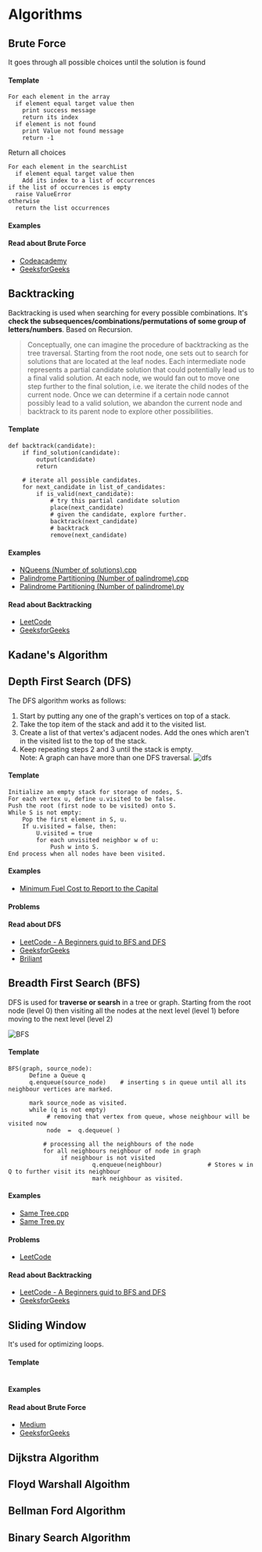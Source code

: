 # Algorithms

## Brute Force 
It goes through all possible choices until the solution is found 

#### Template
```
For each element in the array
  if element equal target value then
    print success message
    return its index
  if element is not found 
    print Value not found message
    return -1
```
Return all choices
```
For each element in the searchList
  if element equal target value then
    Add its index to a list of occurrences
if the list of occurrences is empty
  raise ValueError
otherwise
  return the list occurrences
```
#### Examples

#### Read about Brute Force 
- [Codeacademy](https://www.codecademy.com/learn/learn-data-structures-and-algorithms-with-python/modules/brute-force-algorithms/cheatsheet)
- [GeeksforGeeks](https://www.geeksforgeeks.org/brute-force-approach-and-its-pros-and-cons/)

## Backtracking
Backtracking is used when searching for every possible combinations. It's **check the subsequences/combinations/permutations of some group of letters/numbers**.
Based on Recursion.

> Conceptually, one can imagine the procedure of backtracking as the tree traversal. Starting from the root node, one sets out to search for solutions that are located at the leaf nodes. Each intermediate node represents a partial candidate solution that could potentially lead us to a final valid solution. At each node, we would fan out to move one step further to the final solution, i.e. we iterate the child nodes of the current node. Once we can determine if a certain node cannot possibly lead to a valid solution, we abandon the current node and backtrack to its parent node to explore other possibilities.

#### Template
```
def backtrack(candidate):
    if find_solution(candidate):
        output(candidate)
        return
    
    # iterate all possible candidates.
    for next_candidate in list_of_candidates:
        if is_valid(next_candidate):
            # try this partial candidate solution
            place(next_candidate)
            # given the candidate, explore further.
            backtrack(next_candidate)
            # backtrack
            remove(next_candidate)
```

#### Examples
- [NQueens (Number of solutions).cpp](https://github.com/NouraAlgohary/Algorithms/tree/main/Backtracking)
- [Palindrome Partitioning (Number of palindrome).cpp](https://github.com/NouraAlgohary/Algorithms/blob/main/Backtracking/Palindrome%20Partitioning.cpp)
- [Palindrome Partitioning (Number of palindrome).py](https://github.com/NouraAlgohary/Algorithms/blob/main/Backtracking/Palindrome%20Partitioning.py)

#### Read about Backtracking
- [LeetCode](https://leetcode.com/explore/featured/card/recursion-ii/472/backtracking/2654/)
- [GeeksforGeeks](https://www.geeksforgeeks.org/backtracking-algorithms/)


## Kadane's Algorithm

## Depth First Search (DFS)
The DFS algorithm works as follows:
1. Start by putting any one of the graph's vertices on top of a stack.
2. Take the top item of the stack and add it to the visited list.
3. Create a list of that vertex's adjacent nodes. Add the ones which aren't in the visited list to the top of the stack.
4. Keep repeating steps 2 and 3 until the stack is empty.<br/>
Note: A graph can have more than one DFS traversal.
![dfs](https://user-images.githubusercontent.com/103903785/218292569-336bba74-eff9-4572-a02d-8414481287c6.png)

#### Template
```
Initialize an empty stack for storage of nodes, S.
For each vertex u, define u.visited to be false.
Push the root (first node to be visited) onto S.
While S is not empty:
    Pop the first element in S, u.
    If u.visited = false, then:
        U.visited = true
        for each unvisited neighbor w of u:
            Push w into S.
End process when all nodes have been visited.
```
#### Examples
- [Minimum Fuel Cost to Report to the Capital](https://github.com/NouraAlgohary/Algorithms/tree/main/Depth%20First%20Search%20(DFS)/Minimum%20Fuel%20Cost%20to%20Report%20to%20the%20Capital)

#### Problems

#### Read about DFS
- [LeetCode - A Beginners guid to BFS and DFS](https://leetcode.com/discuss/study-guide/1072548/A-Beginners-guid-to-BFS-and-DFS)
- [GeeksforGeeks](https://www.geeksforgeeks.org/depth-first-search-or-dfs-for-a-graph/)
- [Briliant](https://brilliant.org/wiki/depth-first-search-dfs/)

## Breadth First Search (BFS)
DFS is used for **traverse or searsh** in a tree or graph. Starting from the root node (level 0) then visiting all the nodes at the next level (level 1) before moving to the next level (level 2)

![BFS](https://user-images.githubusercontent.com/103903785/214479205-a14c2dbd-e3b7-445e-86bf-ea101fb9a654.png)

#### Template
```
BFS(graph, source_node):                 
      Define a Queue q
      q.enqueue(source_node)    # inserting s in queue until all its neighbour vertices are marked.

      mark source_node as visited.
      while (q is not empty)
           # removing that vertex from queue, whose neighbour will be visited now
           node  =  q.dequeue( )

          # processing all the neighbours of the node
          for all neighbours neighbour of node in graph
               if neighbour is not visited 
                        q.enqueue(neighbour)             # Stores w in Q to further visit its neighbour
                        mark neighbour as visited.
```

#### Examples
- [Same Tree.cpp](https://github.com/NouraAlgohary/Algorithms/blob/main/Breadth%20First%20Search%20(BFS)/Same%20Tree.cpp_)
- [Same Tree.py](https://github.com/NouraAlgohary/Algorithms/blob/main/Breadth%20First%20Search%20(BFS)/Same%20Tree.py)

#### Problems
- [LeetCode](https://leetcode.com/tag/breadth-first-search/)

#### Read about Backtracking
- [LeetCode - A Beginners guid to BFS and DFS](https://leetcode.com/discuss/study-guide/1072548/A-Beginners-guid-to-BFS-and-DFS) 
- [GeeksforGeeks](https://www.geeksforgeeks.org/breadth-first-search-or-bfs-for-a-graph/)

## Sliding Window 
It's used for optimizing loops. 

#### Template
```

```
#### Examples

#### Read about Brute Force 
- [Medium](https://itnext.io/sliding-window-algorithm-technique-6001d5fbe8b3)
- [GeeksforGeeks](https://www.geeksforgeeks.org/window-sliding-technique/)

## Dijkstra Algorithm

## Floyd Warshall Algoithm

## Bellman Ford Algorithm

## Binary Search Algorithm 
